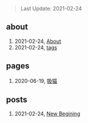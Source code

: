 > Last Update: 2021-02-24

## about
1. 2021-02-24, [About](about/me.md)
1. 2021-02-24, [tags](about/tags.md)
## pages
1. 2020-06-19, [吸猫](pages/吸猫.md)
## posts
1. 2021-02-24, [New Begining](posts/bookmarks.md)